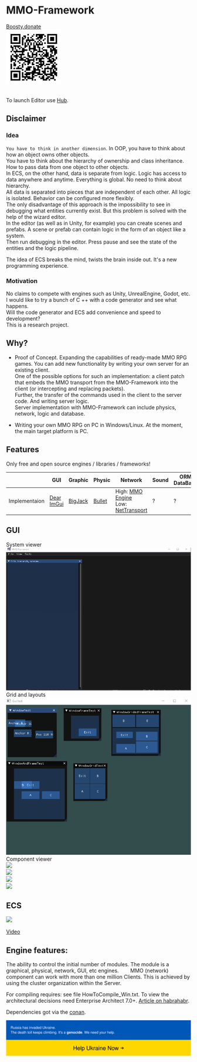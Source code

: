 # MMO-Framework

[Boosty.donate](https://boosty.to/mmoframework)
<br>
<img src="./Doc/boosty-mmoframework-donate.png">
<br>
<br>

To launch Editor use [Hub](https://github.com/RamilGauss/TornadoHub/releases).

## Disclaimer

### Idea  

`You have to think in another dimension`. In OOP, you have to think about how an object owns other objects.  
You have to think about the hierarchy of ownership and class inheritance. How to pass data from one object to other objects.  
In ECS, on the other hand, data is separate from logic. Logic has access to data anywhere and anytime. Everything is global. No need to think about hierarchy.   
All data is separated into pieces that are independent of each other. All logic is isolated. Behavior can be configured more flexibly.  
The only disadvantage of this approach is the impossibility to see in debugging what entities currently exist. But this problem is solved with the help of the wizard editor.  
In the editor (as well as in Unity, for example) you can create scenes and prefabs. A scene or prefab can contain logic in the form of an object like a system.  
Then run debugging in the editor. Press pause and see the state of the entities and the logic pipeline.  

The idea of ECS breaks the mind, twists the brain inside out. It's a new programming experience.

### Motivation  

No claims to compete with engines such as Unity, UnrealEngine, Godot, etc.   
I would like to try a bunch of C ++ with a code generator and see what happens.  
Will the code generator and ECS add convenience and speed to development?   
This is a research project.  


## Why?

- Proof of Concept. Expanding the capabilities of ready-made MMO RPG games. You can add new functionality by writing your own server for an existing client.  
One of the possible options for such an implementation: a client patch that embeds the MMO transport from the MMO-Framework into the client (or intercepting and replacing packets).  
Further, the transfer of the commands used in the client to the server code. And writing server logic.  
Server implementation with MMO-Framework can include physics, network, logic and database.  

- Writing your own MMO RPG on PC in Windows/Linux. At the moment, the main target platform is PC. 

## Features

Only free and open source engines / libraries / frameworks!

|               | GUI         | Graphic     | Physic |  Network    |   Sound |  ORM DataBase |
|----------     | ------------| ------------|--------|-------------|---------|------------|
|Implementaion  | [Dear ImGui](https://github.com/ocornut/imgui)  |   [BigJack](https://github.com/RamilGauss/MMO-Framework/tree/master/Source/Modules/GraphicEngine)      | [Bullet](https://github.com/bulletphysics/bullet3) | High: [MMO Engine](https://github.com/RamilGauss/MMO-Framework/tree/master/Source/Modules/MMOEngine)<br>Low: [NetTransport](https://github.com/RamilGauss/MMO-Framework/tree/master/Source/Modules/NetTransport)  |    ?     |      ?     |

## GUI  
System viewer
<br>
<img src="./Doc/systemViewer.gif">
<br>
Grid and layouts
<br>
<img src="./Doc/gridAndLayouts.gif">
<br>
Component viewer
<br>
<img src="./Doc/componentViewer.gif">
<br>
<img src="./Doc/open_project_file.gif">
<br>
<img src="./Doc/gui_example.gif">
<br>
<img src="./Doc/tree_view_editing.gif">

## ECS

<img src="./Doc/ECS_tree_conveyor_uml.png">


[Video](http://www.youtube.com/watch?v=g8IlYRepclE)

## Engine features:

  The ability to control the initial number of modules.
The module is a graphical, physical, network, GUI, etc engines.
    
  MMO (network) component can work with more than one million Clients.
This is achieved by using the cluster organization within the Server.

  For compiling requires: see file HowToCompile_Win.txt.
To view the architectural decisions need Enterprise Architect 7.0+.
[Article on habrahabr](http://habrahabr.ru/post/233915/).

Dependencies got via the [conan](http://conan.io).

![SWUbanner](https://raw.githubusercontent.com/vshymanskyy/StandWithUkraine/main/banner2-direct.svg)